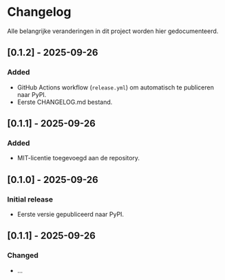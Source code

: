 # Changelog

Alle belangrijke veranderingen in dit project worden hier gedocumenteerd.

## [0.1.2] - 2025-09-26
### Added
- GitHub Actions workflow (`release.yml`) om automatisch te publiceren naar PyPI.
- Eerste CHANGELOG.md bestand.

## [0.1.1] - 2025-09-26
### Added
- MIT-licentie toegevoegd aan de repository.

## [0.1.0] - 2025-09-26
### Initial release
- Eerste versie gepubliceerd naar PyPI.
## [0.1.1] - 2025-09-26
### Changed
- ...

